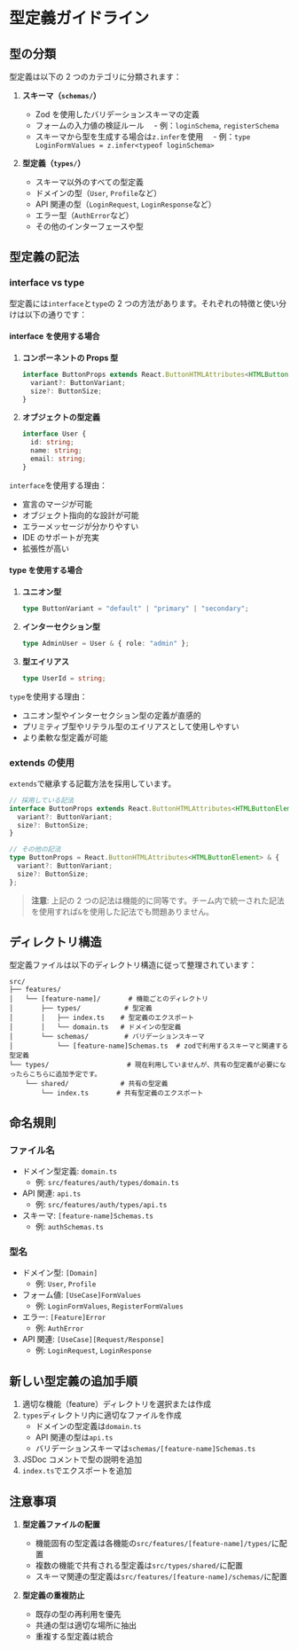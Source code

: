 # 型定義ガイドライン

## 型の分類

型定義は以下の 2 つのカテゴリに分類されます：

1. **スキーマ（`schemas/`）**

   - Zod を使用したバリデーションスキーマの定義
   - フォームの入力値の検証ルール
     　- 例：`loginSchema`, `registerSchema`
   - スキーマから型を生成する場合は`z.infer`を使用
     　- 例：`type LoginFormValues = z.infer<typeof loginSchema>`

2. **型定義（`types/`）**
   - スキーマ以外のすべての型定義
   - ドメインの型（`User`, `Profile`など）
   - API 関連の型（`LoginRequest`, `LoginResponse`など）
   - エラー型（`AuthError`など）
   - その他のインターフェースや型

## 型定義の記法

### interface vs type

型定義には`interface`と`type`の 2 つの方法があります。それぞれの特徴と使い分けは以下の通りです：

#### interface を使用する場合

1. **コンポーネントの Props 型**

   ```typescript
   interface ButtonProps extends React.ButtonHTMLAttributes<HTMLButtonElement> {
     variant?: ButtonVariant;
     size?: ButtonSize;
   }
   ```

2. **オブジェクトの型定義**
   ```typescript
   interface User {
     id: string;
     name: string;
     email: string;
   }
   ```

`interface`を使用する理由：

- 宣言のマージが可能
- オブジェクト指向的な設計が可能
- エラーメッセージが分かりやすい
- IDE のサポートが充実
- 拡張性が高い

#### type を使用する場合

1. **ユニオン型**

   ```typescript
   type ButtonVariant = "default" | "primary" | "secondary";
   ```

2. **インターセクション型**

   ```typescript
   type AdminUser = User & { role: "admin" };
   ```

3. **型エイリアス**
   ```typescript
   type UserId = string;
   ```

`type`を使用する理由：

- ユニオン型やインターセクション型の定義が直感的
- プリミティブ型やリテラル型のエイリアスとして使用しやすい
- より柔軟な型定義が可能

### extends の使用

`extends`で継承する記載方法を採用しています。

```typescript
// 採用している記法
interface ButtonProps extends React.ButtonHTMLAttributes<HTMLButtonElement> {
  variant?: ButtonVariant;
  size?: ButtonSize;
}

// その他の記法
type ButtonProps = React.ButtonHTMLAttributes<HTMLButtonElement> & {
  variant?: ButtonVariant;
  size?: ButtonSize;
};
```

> **注意**: 上記の 2 つの記法は機能的に同等です。チーム内で統一された記法を使用すれば`&`を使用した記法でも問題ありません。

## ディレクトリ構造

型定義ファイルは以下のディレクトリ構造に従って整理されています：

```
src/
├── features/
│   └── [feature-name]/       # 機能ごとのディレクトリ
│       ├── types/           # 型定義
│       │   ├── index.ts    # 型定義のエクスポート
│       │   └── domain.ts   # ドメインの型定義
│       └── schemas/         # バリデーションスキーマ
│           └── [feature-name]Schemas.ts  # zodで利用するスキーマと関連する型定義
└── types/             　　　　# 現在利用していませんが、共有の型定義が必要になったらこちらに追加予定です。
    └── shared/             # 共有の型定義
        └── index.ts       # 共有型定義のエクスポート
```

## 命名規則

### ファイル名

- ドメイン型定義: `domain.ts`
  - 例: `src/features/auth/types/domain.ts`
- API 関連: `api.ts`
  - 例: `src/features/auth/types/api.ts`
- スキーマ: `[feature-name]Schemas.ts`
  - 例: `authSchemas.ts`

### 型名

- ドメイン型: `[Domain]`
  - 例: `User`, `Profile`
- フォーム値: `[UseCase]FormValues`
  - 例: `LoginFormValues`, `RegisterFormValues`
- エラー: `[Feature]Error`
  - 例: `AuthError`
- API 関連: `[UseCase][Request/Response]`
  - 例: `LoginRequest`, `LoginResponse`

## 新しい型定義の追加手順

1. 適切な機能（feature）ディレクトリを選択または作成
2. `types`ディレクトリ内に適切なファイルを作成
   - ドメインの型定義は`domain.ts`
   - API 関連の型は`api.ts`
   - バリデーションスキーマは`schemas/[feature-name]Schemas.ts`
3. JSDoc コメントで型の説明を追加
4. `index.ts`でエクスポートを追加

## 注意事項

1. **型定義ファイルの配置**

   - 機能固有の型定義は各機能の`src/features/[feature-name]/types/`に配置
   - 複数の機能で共有される型定義は`src/types/shared/`に配置
   - スキーマ関連の型定義は`src/features/[feature-name]/schemas/`に配置

2. **型定義の重複防止**

   - 既存の型の再利用を優先
   - 共通の型は適切な場所に抽出
   - 重複する型定義は統合
